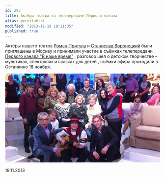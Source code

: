 ```yaml
---
id: 293
title: Актёры театра на телепередаче Первого канала
alias: perviiaktri
modified: "2013-11-19 19:11:35"
published: true
---
```


Актёры нашего театра <a href="50-roman-pritula">Роман Притула</a> и <a href="id=51-stas-voronetski">Станислав Воронецкий</a> были приглашены в Москву и принимали участие в съёмках телепередачи <a href="http://www.1tv.ru/sprojects_in_detail/si=5922">Первого канала "В наше время"</a> , разговор шёл о детском творчестве - мультиках, спектаклях и сказках для детей , съёмки эфира проходили в Останкино 18 ноября.

<img src="/images/stories/random/foto s ostankino.jpg" />

19.11.2013
